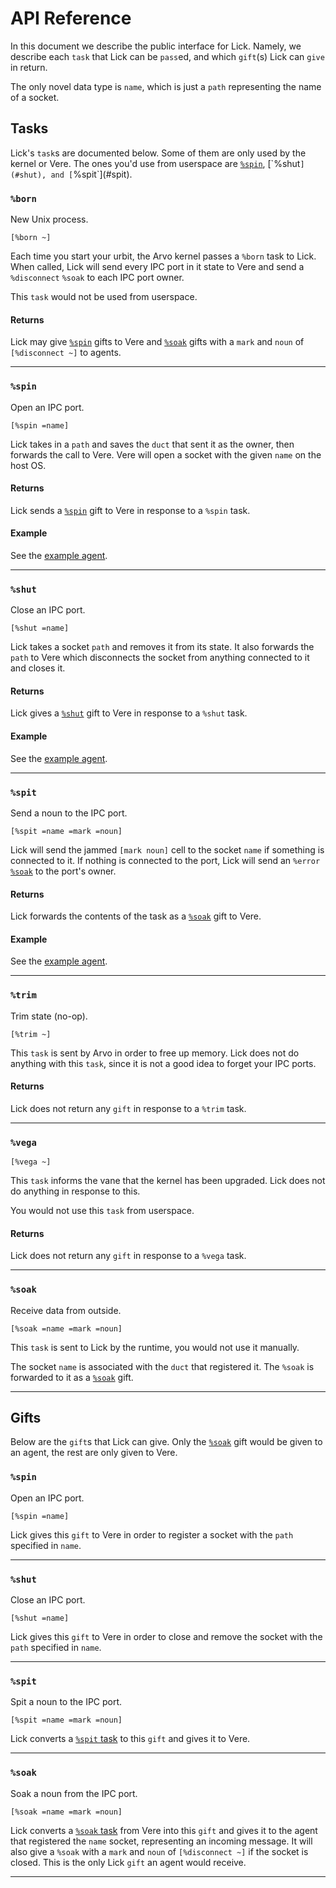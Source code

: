 # API Reference

In this document we describe the public interface for Lick. Namely, we describe each `task` that Lick can be `pass`ed, and which `gift`(s) Lick can `give` in return.

The only novel data type is `name`, which is just a `path` representing the name of a socket.

## Tasks

Lick's `task`s are documented below. Some of them are only used by the kernel or Vere. The ones you'd use from userspace are [`%spin`](#spin`), [`%shut`](#shut), and [`%spit`](#spit).

### `%born`

New Unix process.

```hoon
[%born ~]
```

Each time you start your urbit, the Arvo kernel passes a `%born` task to Lick. When called, Lick will send every IPC port in it state to Vere and send a `%disconnect` `%soak` to each IPC port owner.

This `task` would not be used from userspace.

#### Returns

Lick may give [`%spin`](#spin-1) gifts to Vere and [`%soak`](#soak-1) gifts with a `mark` and `noun` of `[%disconnect ~]` to agents.

---

### `%spin`

Open an IPC port.

```hoon
[%spin =name]
```

Lick takes in a `path` and saves the `duct` that sent it as the owner, then forwards the call to Vere. Vere will open a socket with the given `name` on the host OS.

#### Returns

Lick sends a [`%spin`](#spin-1) gift to Vere in response to a `%spin` task.

#### Example

See the [example agent](../examples/examples).

---

### `%shut`

Close an IPC port.

```hoon
[%shut =name]
```

Lick takes a socket `path` and removes it from its state. It also forwards the `path` to Vere which disconnects the socket from anything connected to it and closes it.

#### Returns

Lick gives a [`%shut`](#shut-1) gift to Vere in response to a `%shut` task.

#### Example

See the [example agent](../examples/examples).

---

### `%spit`

Send a noun to the IPC port. 

```hoon
[%spit =name =mark =noun]
```

Lick will send the jammed `[mark noun]` cell to the socket `name` if something is connected to it. If nothing is connected to the port, Lick will send an `%error` [`%soak`](#soak-1) to the port's owner.

#### Returns

Lick forwards the contents of the task as a [`%soak`](#soak-1) gift to Vere.

#### Example

See the [example agent](../examples/examples).

---

### `%trim`

Trim state (no-op).

```hoon
[%trim ~]
```

This `task` is sent by Arvo in order to free up memory. Lick does not do anything with this `task`, since it is not a good idea to forget your IPC ports.

#### Returns

Lick does not return any `gift` in response to a `%trim` task.

---

### `%vega`

```hoon
[%vega ~]
```

This `task` informs the vane that the kernel has been upgraded. Lick does not do anything in response to this.

You would not use this `task` from userspace.

#### Returns

Lick does not return any `gift` in response to a `%vega` task.

---

### `%soak`

Receive data from outside.

```hoon
[%soak =name =mark =noun]
```

This `task` is sent to Lick by the runtime, you would not use it manually.

The socket `name` is associated with the `duct` that registered it. The `%soak` is forwarded to it as a [`%soak`](#soak-1) gift.

---

## Gifts

Below are the `gift`s that Lick can give. Only the [`%soak`](#soak-1) gift would be given to an agent, the rest are only given to Vere.

### `%spin`

Open an IPC port.

```hoon
[%spin =name]
```

Lick gives this `gift` to Vere in order to register a socket with the `path` specified in `name`.

---

### `%shut`

Close an IPC port.

```hoon
[%shut =name]
```

Lick gives this `gift` to Vere in order to close and remove the socket with the `path` specified in `name`.

---

### `%spit`

Spit a noun to the IPC port.

```hoon
[%spit =name =mark =noun]
```

Lick converts a [`%spit` task](#spit) to this `gift` and gives it to Vere.

---

### `%soak`

Soak a noun from the IPC port.

```hoon
[%soak =name =mark =noun]
```

Lick converts a [`%soak` task](#soak) from Vere into this `gift` and gives it to the agent that registered the `name` socket, representing an incoming message. It will also give a `%soak` with a `mark` and `noun` of `[%disconnect ~]` if the socket is closed. This is the only Lick `gift` an agent would receive.

---
